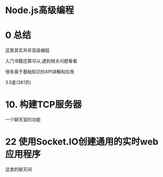 # Node.js高级编程

# 0 总结

这里其实并非高级编程

入门书籍还算可以,遇到相关问题看看

很多属于基础知识的API讲解和应用

3.5星(361页)

# 10. 构建TCP服务器

一个聊天室的功能

# 22 使用Socket.IO创建通用的实时web应用程序

这里的聊天间


